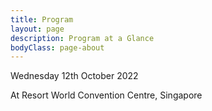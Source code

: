 ```yaml
---
title: Program
layout: page
description: Program at a Glance
bodyClass: page-about
---
```


Wednesday 12th October 2022

At Resort World Convention Centre, Singapore
